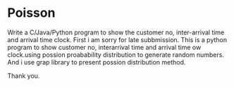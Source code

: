 # Poisson
Write a C/Java/Python program to show the customer no, inter-arrival time and arrival time clock.
First i am sorry for late subbmission.
This is a python program to show customer no, interarrival time and arrival time ow clock.using possion proabability distribution to generate random numbers.
And i use grap library to present possion distribution method.





Thank you.
